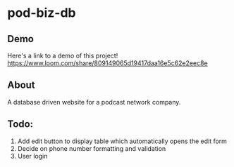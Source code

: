 # pod-biz-db

## Demo
Here's a link to a demo of this project! https://www.loom.com/share/809149065d19417daa16e5c62e2eec8e

## About
A database driven website for a podcast network company.

## Todo:
1. Add edit button to display table which automatically opens the edit form
2. Decide on phone number formatting and validation
3. User login

